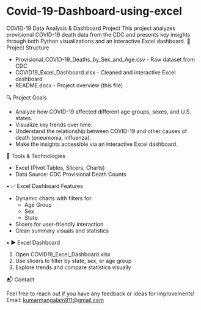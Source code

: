 # Covid-19-Dashboard-using-excel
COVID-19 Data Analysis & Dashboard Project
This project analyzes provisional COVID-19 death data from the CDC and presents key insights through both Python visualizations and an interactive Excel dashboard.
📁 Project Structure

- Provisional_COVID-19_Deaths_by_Sex_and_Age.csv  - Raw dataset from CDC
- COVID19_Excel_Dashboard.xlsx   - Cleaned and interactive Excel dashboard
- README.docx                     - Project overview (this file)

🔍 Project Goals

- Analyze how COVID-19 affected different age groups, sexes, and U.S. states.
- Visualize key trends over time.
- Understand the relationship between COVID-19 and other causes of death (pneumonia, influenza).
- Make the insights accessible via an interactive Excel dashboard.

🧰 Tools & Technologies

- Excel (Pivot Tables, Slicers, Charts)
- Data Source: CDC Provisional Death Counts


•	✅ Excel Dashboard Features

- Dynamic charts with filters for:
    - Age Group
    - Sex
    - State
- Slicers for user-friendly interaction
- Clean summary visuals and statistics


•	▶ Excel Dashboard

1. Open COVID19_Excel_Dashboard.xlsx
2. Use slicers to filter by state, sex, or age group
3. Explore trends and compare statistics visually

📬 Contact

Feel free to reach out if you have any feedback or ideas for improvements!
Email: kumarmangalam911@gmail.com

